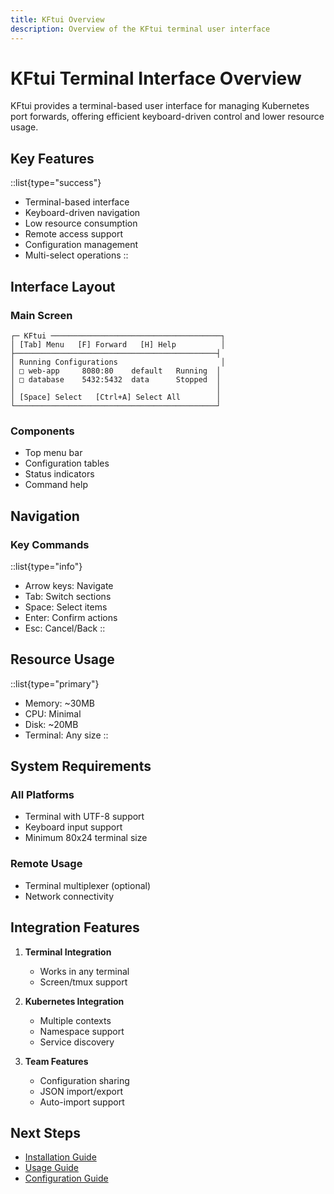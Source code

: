 ```yaml
---
title: KFtui Overview
description: Overview of the KFtui terminal user interface
---
```


# KFtui Terminal Interface Overview

KFtui provides a terminal-based user interface for managing Kubernetes port forwards, offering efficient keyboard-driven control and lower resource usage.

## Key Features

::list{type="success"}
- Terminal-based interface
- Keyboard-driven navigation
- Low resource consumption
- Remote access support
- Configuration management
- Multi-select operations
::

## Interface Layout

### Main Screen
```plaintext
┌─ KFtui ──────────────────────────────────────┐
│ [Tab] Menu   [F] Forward   [H] Help          │
├─────────────────────────────────────────────┤
│ Running Configurations                       │
│ □ web-app     8080:80    default   Running  │
│ □ database    5432:5432  data      Stopped  │
│                                             │
│ [Space] Select   [Ctrl+A] Select All        │
└─────────────────────────────────────────────┘
```

### Components
- Top menu bar
- Configuration tables
- Status indicators
- Command help

## Navigation

### Key Commands
::list{type="info"}
- Arrow keys: Navigate
- Tab: Switch sections
- Space: Select items
- Enter: Confirm actions
- Esc: Cancel/Back
::

## Resource Usage

::list{type="primary"}
- Memory: ~30MB
- CPU: Minimal
- Disk: ~20MB
- Terminal: Any size
::

## System Requirements

### All Platforms
- Terminal with UTF-8 support
- Keyboard input support
- Minimum 80x24 terminal size

### Remote Usage
- Terminal multiplexer (optional)
- Network connectivity

## Integration Features

1. **Terminal Integration**
   - Works in any terminal
   - Screen/tmux support

2. **Kubernetes Integration**
   - Multiple contexts
   - Namespace support
   - Service discovery

3. **Team Features**
   - Configuration sharing
   - JSON import/export
   - Auto-import support

## Next Steps

- [Installation Guide](/docs/interfaces/kftui-terminal/installation)
- [Usage Guide](/docs/interfaces/kftui-terminal/usage)
- [Configuration Guide](/docs/guides/configuration)
